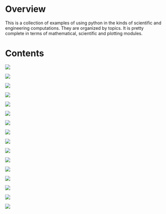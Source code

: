 # Overview

This is a collection of examples of using python in the kinds of scientific and engineering computations. They are organized by topics.
It is pretty complete in terms of mathematical, scientific and plotting modules. 

# Contents
![](/media/image1.png)

![](/media/image2.png)

![](/media/image3.png)

![](/media/image4.png)

![](/media/image5.png)

![](/media/image6.png)

![](/media/image7.png)

![](/media/image8.png)

![](/media/image9.png)

![](/media/image10.png)

![](/media/image11.png)

![](/media/image12.png)

![](/media/image13.png)

![](/media/image14.png)

![](/media/image15.png)

![](/media/image16.png)


